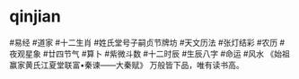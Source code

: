 # qinjian
#易经 #道家 #十二生肖 #姓氏堂号子嗣贞节牌坊 #天文历法 #张灯结彩 #农历 #夜观星象 #廿四节气 #算卜 #紫微斗数 #十二时辰 #生辰八字 #命运 #风水 《始祖赢家黄氏江夏堂联富•秦谏——大秦赋》 万般皆下品，唯有读书高。
